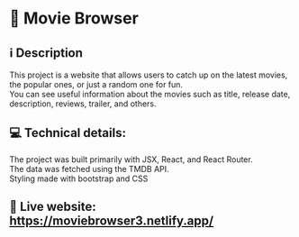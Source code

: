 # 🎥 Movie Browser

## ℹ️ Description

This project is a website that allows users to catch up on the latest movies, the popular ones, or just a random one for fun. <br>
You can see useful information about the movies such as title, release date, description, reviews, trailer, and others.

## 💻 Technical details:

The project was built primarily with JSX, React, and React Router. <br>
The data was fetched using the TMDB API. <br>
Styling made with bootstrap and CSS

## 🔗 Live website: https://moviebrowser3.netlify.app/

